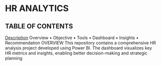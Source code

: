 # HR ANALYTICS

## TABLE OF CONTENTS 
  [Description]() 
  Overview 
  • Objective 
  • Tools
  • Dashboard 
  • Insights 
  • Recommendation 
OVERVIEW 
This repository contains a comprehensive HR analysis project developed using Power BI. The dashboard visualizes key HR metrics and insights, enabling better decision-making and strategic planning
